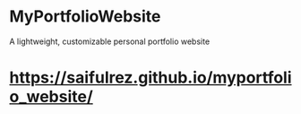 # MyPortfolioWebsite
A lightweight, customizable personal portfolio website

# https://saifulrez.github.io/myportfolio_website/
